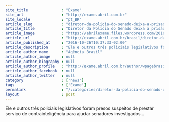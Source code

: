 ```yaml
---
site_title               : "Exame"
site_url                 : "http://exame.abril.com.br"
site_locale              : "pt_BR"
article_slug             : "diretor-da-policia-do-senado-deixa-a-prisao"
article_title            : "Diretor da Polícia do Senado deixa a prisão"
article_image            : "https://abrilexame.files.wordpress.com/2016/10/policia1.jpg?quality=70&strip=all&w=638"
article_url              : "http://exame.abril.com.br/brasil/diretor-da-policia-do-senado-deixa-a-prisao/"
article_published_at     : "2016-10-26T10:37:33-02:00"
article_description      : "Ele e outros três policiais legislativos foram presos suspeitos de prestar serviço de contrainteligência para ajudar senadores investigados..."
article_author_name      : "Agência Brasil"
article_author_image     : null
article_author_biography : null
article_author_profile   : "http://exame.abril.com.br/author/wpagebrasil/"
article_author_facebook  : null
article_author_twitter   : null
category                 : ['news']
tags                     : ['Exame']
permalink                : "/:categories/diretor-da-policia-do-senado-deixa-a-prisao/"
layout                   : post
---
```


Ele e outros três policiais legislativos foram presos suspeitos de prestar serviço de contrainteligência para ajudar senadores investigados...
